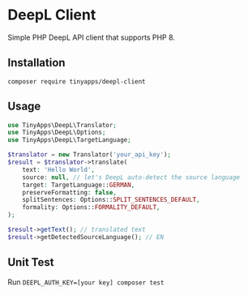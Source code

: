 # DeepL Client
Simple PHP DeepL API client that supports PHP 8.

## Installation
`composer require tinyapps/deepl-client`

## Usage

```php
use TinyApps\DeepL\Translator;
use TinyApps\DeepL\Options;
use TinyApps\DeepL\TargetLanguage;

$translator = new Translator('your_api_key');
$result = $translator->translate(
	text: 'Hello World',
	source: null, // let's DeepL auto-detect the source language
	target: TargetLanguage::GERMAN,
	preserveFormatting: false,
	splitSentences: Options::SPLIT_SENTENCES_DEFAULT,
	formality: Options::FORMALITY_DEFAULT,
);

$result->getText(); // translated text
$result->getDetectedSourceLanguage(); // EN
```

## Unit Test

Run `DEEPL_AUTH_KEY=[your key] composer test`
